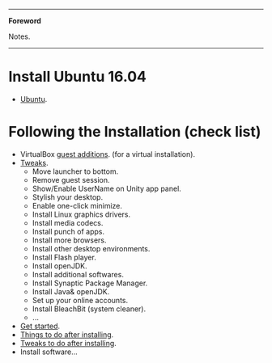 <!--
---

[TOC]
-->
---

**Foreword**

Notes.

---

# Install Ubuntu 16.04

- [Ubuntu](https://www.ubuntu.com/).

# Following the Installation (check list)

- VirtualBox [guest additions](https://www.youtube.com/watch?v=Q84boOmiPW8). (for a virtual installation).
- [Tweaks](http://www.2daygeek.com/top-important-things-to-do-after-installing-ubuntu-16-04-lts-xenial-xerus/).
	- Move launcher to bottom.
    - Remove guest session.
	- Show/Enable UserName on Unity app panel.
	- Stylish your desktop.
	- Enable one-click minimize.
	- Install Linux graphics drivers.
	- Install media codecs.
	- Install punch of apps.
	- Install more browsers.
	- Install other desktop environments.
	- Install Flash player.
	- Install openJDK.
	- Install additional softwares.
	- Install Synaptic Package Manager.
	- Install Java& openJDK.
	- Set up your online accounts.
	- Install BleachBit (system cleaner).
    - ...
- [Get started](https://www.linux.com/learn/get-started-ubuntu-1604).
- [Things to do after installing](http://scienceblogs.com/gregladen/2016/06/23/things-to-do-after-installing-ubuntu-16-04-lts-how-to/).
- [Tweaks to do after installing](http://www.2daygeek.com/top-important-things-to-do-after-installing-ubuntu-16-04-lts-xenial-xerus/#).
- Install software...

